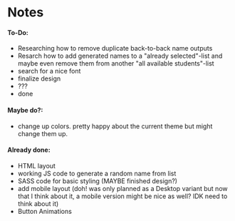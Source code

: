# Notes

#### To-Do:

-   Researching how to remove duplicate back-to-back name outputs
-   Resarch how to add generated names to a "already selected"-list and maybe even remove them from another "all available students"-list
-   search for a nice font
-   finalize design
-   ???
-   done

#### Maybe do?:

-   change up colors. pretty happy about the current theme but might change them up.

#### Already done:

-   HTML layout
-   working JS code to generate a random name from list
-   SASS code for basic styling (MAYBE finished design?)
-   add mobile layout (doh! was only planned as a Desktop variant but now that I think about it, a mobile version might be nice as well? IDK need to think about it)
-   Button Animations
